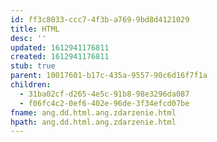 ```yaml
---
id: ff3c8033-ccc7-4f3b-a769-9bd8d4121029
title: HTML
desc: ''
updated: 1612941176811
created: 1612941176811
stub: true
parent: 10017601-b17c-435a-9557-90c6d16f7f1a
children:
  - 31ba02cf-d265-4e5c-91b8-98e3296da087
  - f06fc4c2-0ef6-402e-96de-3f34efcd07be
fname: ang.dd.html.ang.zdarzenie.html
hpath: ang.dd.html.ang.zdarzenie.html
---
```



